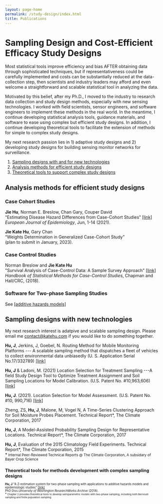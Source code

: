 ```yaml
---
layout: page-home
permalink: /study-design/index.html
title: Publications
---
```


# Sampling Design and Cost-Efficient Efficacy Study Designs

Most statistical tools improve efficiency and bias AFTER obtaining data through sophisticated techniques, 
but if representativeness could be carefully implemented and costs can be substantially reduced at the data-collection step, then scientists and industry leaders may afford and even welcome a 
straightforward and scalable statistical tool in analyzing the data. 

Motivated by this belief, after my Ph.D., 
I moved to the industry to research data collection and study design methods, especially with new sensing technologies. I worked with field scientists, sensor engineers, and software engineers to implement these methods in the real world. In the meantime, I continue developing statistical analysis tools, guidance materials, and software to ease using complex but efficient study designs. In addition, I continue developing theoretical tools to facilitate the extension of methods for simple to complex study designs.

My next research passion lies in 1) adaptive study designs and 2) developing study designs for building sensing monitor networks for surveillance.  

1. [Sampling designs with and for new technologies](#study-design)
2. [Analysis methods for efficient study designs](#method)
3. [Theoretical tools to support complex study designs](#theory)


## Analysis methods for efficient study designs<a name="method"></a>

### Case Cohort Studies

**Jie Hu**, Norman E. Breslow, Chan Gary, Couper David<br/>
“Estimating Disease Hazard Differences from Case-Cohort Studies” [[link]](https://link.springer.com/article/10.1007/s10654-021-00739-3)<br/>
*European Journal of Epidemiology*, Jun, 1-14 (2021). <br/>

**Jie Kate Hu**, Gary Chan <br/>
“Weights Determination in Generalized Case-Cohort Study”<br/>
(plan to submit in January, 2023). <br/>
      
### Case Control Studies 
Norman Breslow and **Jie Kate Hu**<br/>
"Survival Analysis of Case-Control Data: A Sample Survey Approach" [[link]](https://www.mn.uio.no/math/english/research/groups/statistics-data-science/handbook-of-case-control-studies/chapter-17/)<br/>
*Handbook of Statistical Methods for Case-Control Studies*, Chapman and Hall/CRC, (2018). <br/>

### Software for Two-phase Sampling Studies 
   
See [[additive hazards models]](http://www.katehu.com/models)


## Sampling designs with new technologies <a name="study-design"></a>

My next research interest is adatpive and scalable sampling design. Please email me [contact@katehu.com](contact@katehu.com) if you would like to do something together. <br/>
   
**Hu, J**, Jerkins, J, Goebel, N. Routing Method for Mobile Monitoring Platforms --- A scalable sampling method that dispatches a fleet of vehicles to collect environmental data unbiasedly (U. S. Application Serial No.17/332789) [[link]](https://uspto.report/patent/app/20210377708) <br/>

**Hu, J** & Ladoni, M. (2021) Location Selection for Treatment Sampling ---A field Study Design Tool to Optimize Treatment Assignment and Soil Sampling Locations for Model Calibration. (U.S. Patent No. #10,963,606) [[link]](https://uspto.report/patent/grant/10,963,606) <br/> 

**Hu, J**.  (2021). Location Selection for Model Assessment. (U.S. Patent No. #10, 990,716) [[link]](https://uspto.report/patent/grant/10,990,716) <br/>

Zheng, ZS, **Hu, J**, Malone, M, Vogel N, A Time-Series Clustering
Approach for Soil Moisture Probes Placement. Technical Report*, The Climate Corporation, 2017

**Hu, J**, A Model-Assisted Probability Sampling Design for Representative
Locations. Technical Report*, The Climate Corporation, 2017
   
**Hu, J**, Evaluation of the 2015 Climatology Field Experiments. Technical Report*, The Climate Corporation, 2015 <br/>
*<small> Internal Peer-Reviewed Technical Reports @ The Climate Corporation, A subsidary of Bayer Crop Science <small> 
   
   
## Theoretical tools for methods development with complex sampling designs <a name="theory"></a>

**Hu, J** "A Z-estimation system for two-phase sampling with applications to additive hazards models and epidemiologic studies" [[link]](https://digital.lib.washington.edu/researchworks/handle/1773/27427) <br/> 
PhD Diss.*University of Washington ResearchWorks Archive* (2014).  <br/>
*<small> Chapter  2 provides theoretical tools to develop semiparametric models with two-phase sampling, including both Bernoulli sampling and finite population sampling <small>

